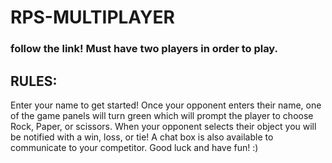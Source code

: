 # RPS-MULTIPLAYER

### follow the link! Must have two players in order to play.


## RULES:
Enter your name to get started! Once your opponent enters their name, one of the game panels will turn green which will prompt the player to choose Rock, Paper, or scissors. When your opponent selects their object you will be notified with a win, loss, or tie! 
A chat box is also available to communicate to your competitor.
Good luck and have fun! :)
